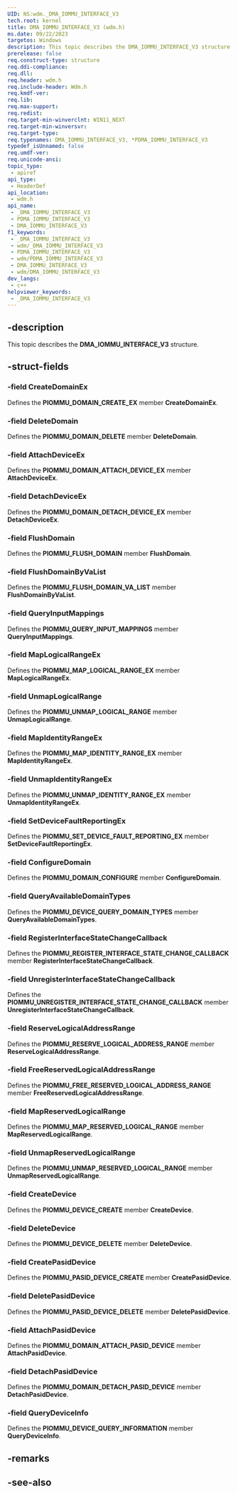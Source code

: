 ```yaml
---
UID: NS:wdm._DMA_IOMMU_INTERFACE_V3
tech.root: kernel
title: DMA_IOMMU_INTERFACE_V3 (wdm.h)
ms.date: 09/22/2023
targetos: Windows
description: This topic describes the DMA_IOMMU_INTERFACE_V3 structure (wdm.h).
prerelease: false
req.construct-type: structure
req.ddi-compliance: 
req.dll: 
req.header: wdm.h
req.include-header: Wdm.h
req.kmdf-ver: 
req.lib: 
req.max-support: 
req.redist: 
req.target-min-winverclnt: WIN11_NEXT
req.target-min-winversvr: 
req.target-type: 
req.typenames: DMA_IOMMU_INTERFACE_V3, *PDMA_IOMMU_INTERFACE_V3
typedef_isUnnamed: false
req.umdf-ver: 
req.unicode-ansi: 
topic_type:
 - apiref
api_type:
 - HeaderDef
api_location:
 - wdm.h
api_name:
 - _DMA_IOMMU_INTERFACE_V3
 - PDMA_IOMMU_INTERFACE_V3
 - DMA_IOMMU_INTERFACE_V3
f1_keywords:
 - _DMA_IOMMU_INTERFACE_V3
 - wdm/_DMA_IOMMU_INTERFACE_V3
 - PDMA_IOMMU_INTERFACE_V3
 - wdm/PDMA_IOMMU_INTERFACE_V3
 - DMA_IOMMU_INTERFACE_V3
 - wdm/DMA_IOMMU_INTERFACE_V3
dev_langs:
 - c++
helpviewer_keywords:
 - _DMA_IOMMU_INTERFACE_V3
---
```


## -description

This topic describes the **DMA_IOMMU_INTERFACE_V3** structure.

## -struct-fields

### -field CreateDomainEx

Defines the **PIOMMU_DOMAIN_CREATE_EX** member **CreateDomainEx**.

### -field DeleteDomain

Defines the **PIOMMU_DOMAIN_DELETE** member **DeleteDomain**.

### -field AttachDeviceEx

Defines the **PIOMMU_DOMAIN_ATTACH_DEVICE_EX** member **AttachDeviceEx**.

### -field DetachDeviceEx

Defines the **PIOMMU_DOMAIN_DETACH_DEVICE_EX** member **DetachDeviceEx**.

### -field FlushDomain

Defines the **PIOMMU_FLUSH_DOMAIN** member **FlushDomain**.

### -field FlushDomainByVaList

Defines the **PIOMMU_FLUSH_DOMAIN_VA_LIST** member **FlushDomainByVaList**.

### -field QueryInputMappings

Defines the **PIOMMU_QUERY_INPUT_MAPPINGS** member **QueryInputMappings**.

### -field MapLogicalRangeEx

Defines the **PIOMMU_MAP_LOGICAL_RANGE_EX** member **MapLogicalRangeEx**.

### -field UnmapLogicalRange

Defines the **PIOMMU_UNMAP_LOGICAL_RANGE** member **UnmapLogicalRange**.

### -field MapIdentityRangeEx

Defines the **PIOMMU_MAP_IDENTITY_RANGE_EX** member **MapIdentityRangeEx**.

### -field UnmapIdentityRangeEx

Defines the **PIOMMU_UNMAP_IDENTITY_RANGE_EX** member **UnmapIdentityRangeEx**.

### -field SetDeviceFaultReportingEx

Defines the **PIOMMU_SET_DEVICE_FAULT_REPORTING_EX** member **SetDeviceFaultReportingEx**.

### -field ConfigureDomain

Defines the **PIOMMU_DOMAIN_CONFIGURE** member **ConfigureDomain**.

### -field QueryAvailableDomainTypes

Defines the **PIOMMU_DEVICE_QUERY_DOMAIN_TYPES** member **QueryAvailableDomainTypes**.

### -field RegisterInterfaceStateChangeCallback

Defines the **PIOMMU_REGISTER_INTERFACE_STATE_CHANGE_CALLBACK** member **RegisterInterfaceStateChangeCallback**.

### -field UnregisterInterfaceStateChangeCallback

Defines the **PIOMMU_UNREGISTER_INTERFACE_STATE_CHANGE_CALLBACK** member **UnregisterInterfaceStateChangeCallback**.

### -field ReserveLogicalAddressRange

Defines the **PIOMMU_RESERVE_LOGICAL_ADDRESS_RANGE** member **ReserveLogicalAddressRange**.

### -field FreeReservedLogicalAddressRange

Defines the **PIOMMU_FREE_RESERVED_LOGICAL_ADDRESS_RANGE** member **FreeReservedLogicalAddressRange**.

### -field MapReservedLogicalRange

Defines the **PIOMMU_MAP_RESERVED_LOGICAL_RANGE** member **MapReservedLogicalRange**.

### -field UnmapReservedLogicalRange

Defines the **PIOMMU_UNMAP_RESERVED_LOGICAL_RANGE** member **UnmapReservedLogicalRange**.

### -field CreateDevice

Defines the **PIOMMU_DEVICE_CREATE** member **CreateDevice**.

### -field DeleteDevice

Defines the **PIOMMU_DEVICE_DELETE** member **DeleteDevice**.

### -field CreatePasidDevice

Defines the **PIOMMU_PASID_DEVICE_CREATE** member **CreatePasidDevice**.

### -field DeletePasidDevice

Defines the **PIOMMU_PASID_DEVICE_DELETE** member **DeletePasidDevice**.

### -field AttachPasidDevice

Defines the **PIOMMU_DOMAIN_ATTACH_PASID_DEVICE** member **AttachPasidDevice**.

### -field DetachPasidDevice

Defines the **PIOMMU_DOMAIN_DETACH_PASID_DEVICE** member **DetachPasidDevice**.

### -field QueryDeviceInfo

Defines the **PIOMMU_DEVICE_QUERY_INFORMATION** member **QueryDeviceInfo**.

## -remarks

## -see-also
